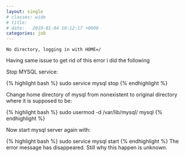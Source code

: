 ```yaml
---
layout: single
# classes: wide
# title:
# date:   2019-01-04 10:12:17 +0900
categories: job
---
```


`No directory, logging in with HOME=/`

Having same issue to get rid of this error i did the following

Stop MYSQL service:

{% highlight bash %}
sudo service mysql stop
{% endhighlight %}

Change home directory of mysql from nonexistent to original directory where it is supposed to be:

{% highlight bash %}
sudo usermod -d /var/lib/mysql/ mysql
{% endhighlight %}

Now start mysql server again with:

{% highlight bash %}
sudo service mysql start
{% endhighlight %}
The error message has disappeared. Still why this happen is unknown.


